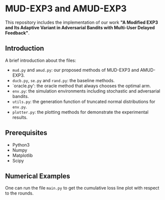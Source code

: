 # MUD-EXP3 and AMUD-EXP3
This repository includes the implementation of our work **"A Modified EXP3 and Its Adaptive Variant in Adversarial Bandits with Multi-User Delayed Feedback"**.

## Introduction
A brief introduction about the files:
-  `mud.py` and  `amud.py`: our proposed methods of MUD-EXP3 and AMUD-EXP3.
- `ducb.py`, `se.py` and `rand.py`: the baseline methods.
- `oracle.py': the oracle method that always chooses the optimal arm.
- `env.py`: the simulation environments including stochastic and adversarial bandits.
- `utils.py`: the generation function of truncated normal distributions for `env.py`.
- `plotter.py`: the plotting methods for demonstrate the experimental results.

## Prerequisites
- Python3
- Numpy
- Matplotlib
- Scipy

## Numerical Examples
One can run the file `main.py` to get the cumulative loss line plot with respect to the rounds.
